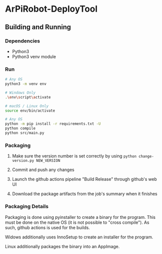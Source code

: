 # ArPiRobot-DeployTool


## Building and Running

### Dependencies

- Python3
- Python3 venv module

### Run

```sh
# Any OS
python3 -m venv env

# Windows Only
.\env\script\activate

# macOS / Linux Only
source env/bin/activate

# Any OS
python -m pip install -r requirements.txt -U
python compile
python src/main.py
```

### Packaging

1. Make sure the version number is set correctly by using `python change-version.py NEW_VERSION`

2. Commit and push any changes

3. Launch the github actions pipeline "Build Release" through github's web UI

4. Download the package artifacts from the job's summary when it finishes


### Packaging Details

Packaging is done using pyinstaller to create a binary for the program. This must be done on the native OS (it is not possible to "cross compile"). As such, github actions is used for the builds.

Widows additionally uses InnoSetup to create an installer for the program.

Linux additionally packages the binary into an AppImage.

